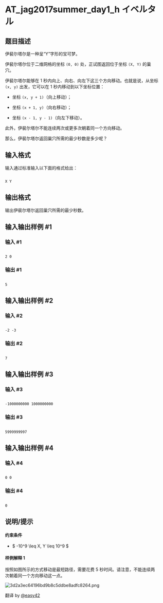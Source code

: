 # AT_jag2017summer_day1_h イベルタル

## 题目描述

伊裴尔塔尔是一种呈“Y”字形的宝可梦。

伊裴尔塔尔位于二维网格的坐标 `(0, 0)` 处，正试图返回位于坐标 `(X, Y)` 的巢穴。

伊裴尔塔尔能够在 1 秒内向上、向右、向左下这三个方向移动。也就是说，从坐标 `(x, y)` 出发，它可以在 1 秒内移动到以下坐标位置：
- 坐标 `(x, y + 1)`（向上移动）；
- 坐标 `(x + 1, y)`（向右移动）；
- 坐标 `(x - 1, y - 1)`（向左下移动）。

此外，伊裴尔塔尔不能连续两次或更多次朝着同一个方向移动。

那么，伊裴尔塔尔返回巢穴所需的最少秒数是多少呢？

## 输入格式

输入通过标准输入以下面的格式给出：

```
X Y
```

## 输出格式

输出伊裴尔塔尔返回巢穴所需的最少秒数。

## 输入输出样例 #1

### 输入 #1

```
2 0
```

### 输出 #1

```
5
```

## 输入输出样例 #2

### 输入 #2

```
-2 -3
```

### 输出 #2

```
7
```

## 输入输出样例 #3

### 输入 #3

```
-1000000000 1000000000
```

### 输出 #3

```
5999999997
```

## 输入输出样例 #4

### 输入 #4

```
0 0
```

### 输出 #4

```
0
```

## 说明/提示

#### 约束条件
- $ -10^9 \leq X, Y \leq 10^9 $

#### 样例解释 1
按照如图所示的方式移动是最短路径，需要花费 5 秒时间。请注意，不能连续两次朝着同一个方向移动这一点。

![3d2a3ec64196bd9b8c5ddbe8adfc8264.png](https://img.atcoder.jp/jag2017summer-day1/3d2a3ec64196bd9b8c5ddbe8adfc8264.png)

翻译 by [@easy42](https://www.luogu.com.cn/user/1380111)